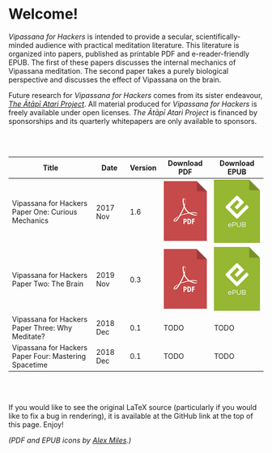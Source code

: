
# Welcome!

_Vipassana for Hackers_ is intended to provide a secular, scientifically-minded audience with practical meditation literature. This literature is organized into papers, published as printable PDF and e-reader-friendly EPUB. The first of these papers discusses the internal mechanics of Vipassana meditation. The second paper takes a purely biological perspective and discusses the effect of Vipassana on the brain.

Future research for _Vipassana for Hackers_ comes from its sister endeavour, [_The Ātāpī Atari Project_](https://www.atapi.org/). All material produced for _Vipassana for Hackers_ is freely available under open licenses. _The Ātāpī Atari Project_ is financed by sponsorships and its quarterly whitepapers are only available to sponsors.

<br/>
<br/>

| Title         | Date          | Version | Download PDF  | Download EPUB |
| ------------- | ------------- | ------- | ------------- | ------------- |
| Vipassana for Hackers<br/>Paper One: Curious Mechanics | 2017 Nov | 1.6 | <a href="https://github.com/deobald/vipassana-for-hackers/releases/download/v1.7.0/paper-one.pdf"><img src="pdf.png" alt="Download PDF" /></a> | <a href="https://github.com/deobald/vipassana-for-hackers/releases/download/v1.7.0/paper-one.epub"><img src="epub.png" alt="Download EPUB" /></a> |
| Vipassana for Hackers<br/>Paper Two: The Brain | 2019 Nov | 0.3 | <a href="https://github.com/deobald/vipassana-for-hackers/releases/download/v1.7.0/paper-two.pdf"><img src="pdf.png" alt="Download PDF" /></a> | <a href="https://github.com/deobald/vipassana-for-hackers/releases/download/v1.7.0/paper-two.epub"><img src="epub.png" alt="Download EPUB" /></a> |
| Vipassana for Hackers<br/>Paper Three: Why Meditate? | 2018 Dec | 0.1 | TODO | TODO |
| Vipassana for Hackers<br/>Paper Four: Mastering Spacetime | 2018 Dec | 0.1 | TODO | TODO |

<br/>
<br/>

If you would like to see the original LaTeX source (particularly if you would like to fix a bug in rendering), it is available at the GitHub link at the top of this page. Enjoy!

_(PDF and EPUB icons by [Alex Miles](https://dribbble.com/shots/1250286-PDF-ePub-vector-logos).)_
